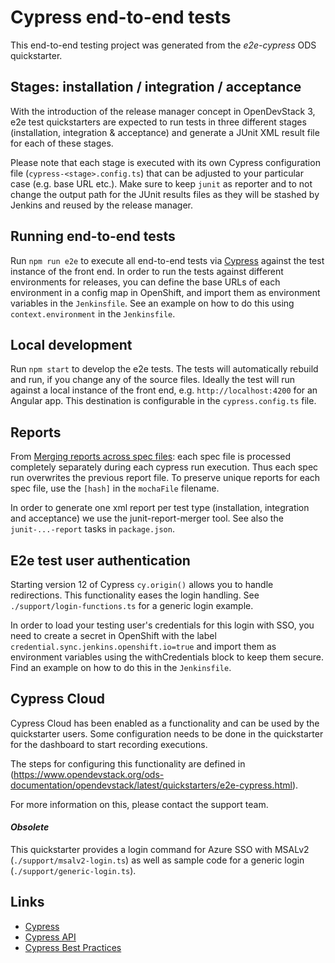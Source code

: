 # Cypress end-to-end tests

This end-to-end testing project was generated from the *e2e-cypress* ODS quickstarter.

## Stages: installation / integration / acceptance

With the introduction of the release manager concept in OpenDevStack 3, e2e test quickstarters are expected to run tests in three different stages (installation, integration & acceptance) and generate a JUnit XML result file for each of these stages.

Please note that each stage is executed with its own Cypress configuration file (`cypress-<stage>.config.ts`) that can be adjusted to your particular case (e.g. base URL etc.). Make sure to keep `junit` as reporter and to not change the output path for the JUnit results files as they will be stashed by Jenkins and reused by the release manager.

## Running end-to-end tests

Run `npm run e2e` to execute all end-to-end tests via [Cypress](https://www.cypress.io) against the test instance of the front end. In order to run the tests against different environments for releases, you can define the base URLs of each environment in a config map in OpenShift, and import them as environment variables in the `Jenkinsfile`. See an example on how to do this using `context.environment` in the `Jenkinsfile`.

## Local development

Run `npm start` to develop the e2e tests. The tests will automatically rebuild and run, if you change any of the source files. Ideally the test will run against a local instance of the front end, e.g. `http://localhost:4200` for an Angular app. This destination is configurable in the `cypress.config.ts` file.

## Reports
From [Merging reports across spec files](https://docs.cypress.io/guides/tooling/reporters#Merging-reports-across-spec-files): each spec file is processed completely separately during each cypress run execution. Thus each spec run overwrites the previous report file. To preserve unique reports for each spec file, use the `[hash]` in the `mochaFile` filename.

In order to generate one xml report per test type (installation, integration and acceptance) we use the junit-report-merger tool. See also the `junit-...-report` tasks in `package.json`.

## E2e test user authentication

Starting version 12 of Cypress `cy.origin()` allows you to handle redirections. This functionality eases the login handling.
See `./support/login-functions.ts` for a generic login example.

In order to load your testing user's credentials for this login with SSO, you need to create a secret in OpenShift with the label `credential.sync.jenkins.openshift.io=true` and import them as environment variables using the withCredentials block to keep them secure. Find an example on how to do this in the `Jenkinsfile`.

## Cypress Cloud

Cypress Cloud has been enabled as a functionality and can be used by the quickstarter users. Some configuration needs to be done in the quickstarter for the dashboard to start recording executions. 

The steps for configuring this functionality are defined in (https://www.opendevstack.org/ods-documentation/opendevstack/latest/quickstarters/e2e-cypress.html).

For more information on this, please contact the support team.

#### *Obsolete*

This quickstarter provides a login command for Azure SSO with MSALv2 (`./support/msalv2-login.ts`) as well as sample code for a generic login (`./support/generic-login.ts`). 

## Links
* [Cypress](https://www.cypress.io)
* [Cypress API](https://docs.cypress.io/api/introduction/api.html)
* [Cypress Best Practices](https://docs.cypress.io/guides/references/best-practices.html)
